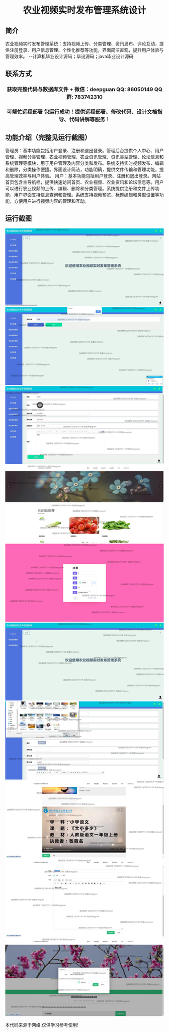 <p><h1 align="center">农业视频实时发布管理系统设计</h1></p>

## 简介
农业视频实时发布管理系统：支持视频上传、分类管理、资讯发布、评论互动，提供注册登录、用户信息管理、个性化推荐等功能，界面简洁直观，提升用户体验与管理效率。    --计算机毕业设计源码；毕设源码；java毕业设计源码


## 联系方式
<p><h3 align="center">获取完整代码与数据库文件 + 微信：deepguan QQ: 86050149 QQ群: 783742310</h3></p>
<p><h3 align="center">可帮忙远程部署 包运行成功！提供远程部署、修改代码、设计文档指导、代码讲解等服务！</h3></p>

## 功能介绍（完整见运行截图）
管理员：基本功能包括用户登录、注册和退出登录。管理后台提供个人中心、用户管理、视频分类管理、农业视频管理、农业资讯管理、资讯类型管理、论坛信息和系统管理等模块，用于用户管理及内容分类和发布。系统支持实时视频发布、编辑和删除，分类操作便捷。界面设计简洁，功能明确，提供文件传输和管理功能，提高管理效率与用户体验。
用户：基本功能包括用户登录、注册和退出登录。网站首页包含主导航栏，提供快速访问首页、农业视频、农业资讯和论坛信息等。用户可以进行农业视频的上传、编辑、删除和分类管理。系统提供注册和文件上传功能，用户界面支持信息查询和管理。系统支持视频预览、标题编辑和类型设置等功能，方便用户进行视频内容的管理和互动。


## 运行截图
![](img/001.jpg)
![](img/002.jpg)
![](img/003.jpg)
![](img/004.jpg)
![](img/005.jpg)
![](img/006.jpg)
![](img/007.jpg)
![](img/008.jpg)
![](img/009.jpg)
![](img/010.jpg)

<p>本代码来源于网络,仅供学习参考使用!</p>

